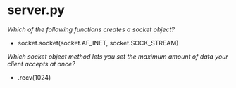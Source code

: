 # server.py
*Which of the following functions creates a socket object?*

- socket.socket(socket.AF_INET, socket.SOCK_STREAM)

*Which socket object method lets you set the maximum amount of data your client accepts at once?*

- .recv(1024)



 
